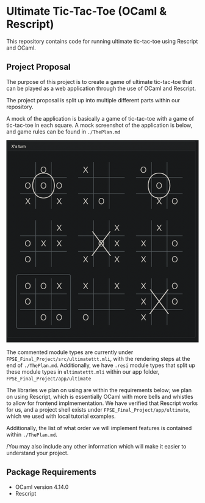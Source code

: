 # Ultimate Tic-Tac-Toe (OCaml & Rescript)

This repository contains code for running ultimate tic-tac-toe using Rescript and OCaml.

## Project Proposal

The purpose of this project is to create a game of ultimate tic-tac-toe that can be played as a web application through the use of OCaml and Rescript.

The project proposal is split up into multiple different parts within our repository.

A mock of the application is basically a game of tic-tac-toe with a game of tic-tac-toe in each square. A mock screenshot of the application is below, and game rules can be found in `./ThePlan.md`

![mock-image](./mock-image.png)

The commented module types are currently under `FPSE_Final_Project/src/ultimatettt.mli`, with the rendering steps at the end of `./ThePlan.md`. Additionally, we have `.resi` module types that split up these module types in `ultimatettt.mli` within our app folder, `FPSE_Final_Project/app/ultimate`

The libraries we plan on using are within the requirements below; we plan on using Rescript, which is essentially OCaml with more bells and whistles to allow for frontend implmementation. We have verified that Rescript works for us, and a project shell exists under `FPSE_Final_Project/app/ultimate`, which we used with local tutorial examples.

Additionally, the list of what order we will implement features is contained within `./ThePlan.md`.

/You may also include any other information which will make it easier to understand your project.

## Package Requirements

- OCaml version 4.14.0
- Rescript
